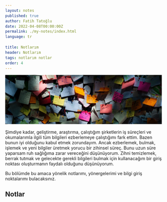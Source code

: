 ```yaml
---
layout: notes
published: true
author: Fatih Tatoğlu
date: 2022-04-08T00:00:00Z
permalink: ./my-notes/index.html
language: tr

title: Notlarım
header: Notlarım
tags: notlarım notlar
order: 4
---
```


![Notlar](../../image/notes.jpg "Min An - [Pexels](https://www.pexels.com/tr-tr/fotograf/yapiskan-not-lot-1629212/)")

Şimdiye kadar, geliştirme, araştırma, çalıştığım şirketlerin iş süreçleri ve okumalarımla ilgili tüm bilgileri ezberlemeye çalıştığımı fark ettim. Bazen bunun iyi olduğunu kabul etmek zorundayım. Ancak ezberlemek, bulmak, işlemek ve yeni bilgiler üretmek yorucu bir zihinsel süreç. Bunu uzun süre yaparsam ruh sağlığıma zarar vereceğini düşünüyorum. Zihni temizlemek, berrak tutmak ve gelecekte gerekli bilgileri bulmak için kullanacağım bir giriş noktası oluşturmanın faydalı olduğunu düşünüyorum.

Bu bölümde bu amaca yönelik notlarımı, yönergelerimi ve bilgi giriş noktalarımı bulacaksınız.

## Notlar
